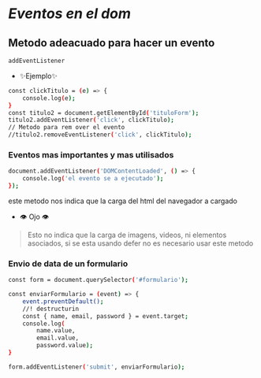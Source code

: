 # _Eventos en el dom_

## Metodo adeacuado para hacer un evento

```sh
addEventListener
```

-   ✨Ejemplo✨

```sh
const clickTitulo = (e) => {
    console.log(e);
}
const titulo2 = document.getElementById('tituloForm');
titulo2.addEventListener('click', clickTitulo);
// Metodo para rem over el evento
//titulo2.removeEventListener('click', clickTitulo);
```

### Eventos mas importantes y mas utilisados

```sh
document.addEventListener('DOMContentLoaded', () => {
    console.log('el evento se a ejecutado');
});
```

este metodo nos indica que la carga del html del navegador a cargado

-   👁️ Ojo 👁️

> Esto no indica que la carga de imagens, videos, ni elementos asociados, si se esta usando defer no es necesario usar este metodo

### Envio de data de un formulario

```sh
const form = document.querySelector('#formulario');

const enviarFormulario = (event) => {
    event.preventDefault();
    //! destructurin
    const { name, email, password } = event.target;
    console.log(
        name.value,
        email.value,
        password.value);
}

form.addEventListener('submit', enviarFormulario);

```
